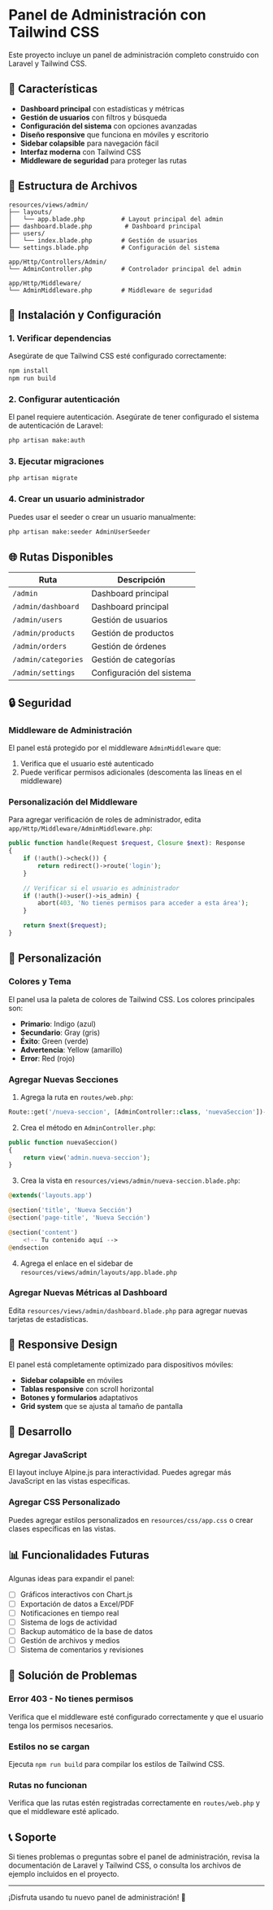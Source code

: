# Panel de Administración con Tailwind CSS

Este proyecto incluye un panel de administración completo construido con Laravel y Tailwind CSS.

## 🚀 Características

- **Dashboard principal** con estadísticas y métricas
- **Gestión de usuarios** con filtros y búsqueda
- **Configuración del sistema** con opciones avanzadas
- **Diseño responsive** que funciona en móviles y escritorio
- **Sidebar colapsible** para navegación fácil
- **Interfaz moderna** con Tailwind CSS
- **Middleware de seguridad** para proteger las rutas

## 📁 Estructura de Archivos

```
resources/views/admin/
├── layouts/
│   └── app.blade.php          # Layout principal del admin
├── dashboard.blade.php         # Dashboard principal
├── users/
│   └── index.blade.php        # Gestión de usuarios
└── settings.blade.php         # Configuración del sistema

app/Http/Controllers/Admin/
└── AdminController.php        # Controlador principal del admin

app/Http/Middleware/
└── AdminMiddleware.php        # Middleware de seguridad
```

## 🔧 Instalación y Configuración

### 1. Verificar dependencias

Asegúrate de que Tailwind CSS esté configurado correctamente:

```bash
npm install
npm run build
```

### 2. Configurar autenticación

El panel requiere autenticación. Asegúrate de tener configurado el sistema de autenticación de Laravel:

```bash
php artisan make:auth
```

### 3. Ejecutar migraciones

```bash
php artisan migrate
```

### 4. Crear un usuario administrador

Puedes usar el seeder o crear un usuario manualmente:

```bash
php artisan make:seeder AdminUserSeeder
```

## 🌐 Rutas Disponibles

| Ruta | Descripción |
|------|-------------|
| `/admin` | Dashboard principal |
| `/admin/dashboard` | Dashboard principal |
| `/admin/users` | Gestión de usuarios |
| `/admin/products` | Gestión de productos |
| `/admin/orders` | Gestión de órdenes |
| `/admin/categories` | Gestión de categorías |
| `/admin/settings` | Configuración del sistema |

## 🔒 Seguridad

### Middleware de Administración

El panel está protegido por el middleware `AdminMiddleware` que:

1. Verifica que el usuario esté autenticado
2. Puede verificar permisos adicionales (descomenta las líneas en el middleware)

### Personalización del Middleware

Para agregar verificación de roles de administrador, edita `app/Http/Middleware/AdminMiddleware.php`:

```php
public function handle(Request $request, Closure $next): Response
{
    if (!auth()->check()) {
        return redirect()->route('login');
    }

    // Verificar si el usuario es administrador
    if (!auth()->user()->is_admin) {
        abort(403, 'No tienes permisos para acceder a esta área');
    }

    return $next($request);
}
```

## 🎨 Personalización

### Colores y Tema

El panel usa la paleta de colores de Tailwind CSS. Los colores principales son:

- **Primario**: Indigo (azul)
- **Secundario**: Gray (gris)
- **Éxito**: Green (verde)
- **Advertencia**: Yellow (amarillo)
- **Error**: Red (rojo)

### Agregar Nuevas Secciones

1. Agrega la ruta en `routes/web.php`:

```php
Route::get('/nueva-seccion', [AdminController::class, 'nuevaSeccion'])->name('nueva-seccion');
```

2. Crea el método en `AdminController.php`:

```php
public function nuevaSeccion()
{
    return view('admin.nueva-seccion');
}
```

3. Crea la vista en `resources/views/admin/nueva-seccion.blade.php`:

```php
@extends('layouts.app')

@section('title', 'Nueva Sección')
@section('page-title', 'Nueva Sección')

@section('content')
    <!-- Tu contenido aquí -->
@endsection
```

4. Agrega el enlace en el sidebar de `resources/views/admin/layouts/app.blade.php`

### Agregar Nuevas Métricas al Dashboard

Edita `resources/views/admin/dashboard.blade.php` para agregar nuevas tarjetas de estadísticas.

## 📱 Responsive Design

El panel está completamente optimizado para dispositivos móviles:

- **Sidebar colapsible** en móviles
- **Tablas responsive** con scroll horizontal
- **Botones y formularios** adaptativos
- **Grid system** que se ajusta al tamaño de pantalla

## 🔧 Desarrollo

### Agregar JavaScript

El layout incluye Alpine.js para interactividad. Puedes agregar más JavaScript en las vistas específicas.

### Agregar CSS Personalizado

Puedes agregar estilos personalizados en `resources/css/app.css` o crear clases específicas en las vistas.

## 📊 Funcionalidades Futuras

Algunas ideas para expandir el panel:

- [ ] Gráficos interactivos con Chart.js
- [ ] Exportación de datos a Excel/PDF
- [ ] Notificaciones en tiempo real
- [ ] Sistema de logs de actividad
- [ ] Backup automático de la base de datos
- [ ] Gestión de archivos y medios
- [ ] Sistema de comentarios y revisiones

## 🐛 Solución de Problemas

### Error 403 - No tienes permisos

Verifica que el middleware esté configurado correctamente y que el usuario tenga los permisos necesarios.

### Estilos no se cargan

Ejecuta `npm run build` para compilar los estilos de Tailwind CSS.

### Rutas no funcionan

Verifica que las rutas estén registradas correctamente en `routes/web.php` y que el middleware esté aplicado.

## 📞 Soporte

Si tienes problemas o preguntas sobre el panel de administración, revisa la documentación de Laravel y Tailwind CSS, o consulta los archivos de ejemplo incluidos en el proyecto.

---

¡Disfruta usando tu nuevo panel de administración! 🎉
